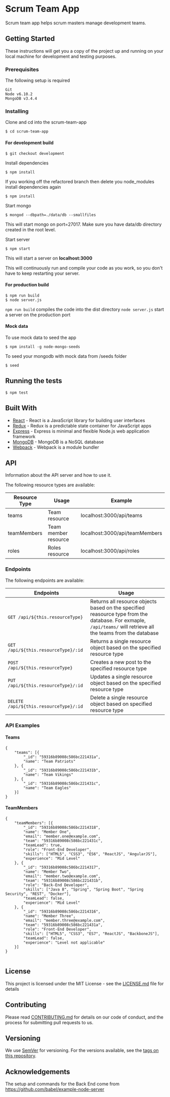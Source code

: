 # Scrum Team App

Scrum team app helps scrum masters manage development teams.

## Getting Started

These instructions will get you a copy of the project up and running on your local machine for development and testing purposes.

### Prerequisites

The following setup is required

```
Git
Node v6.10.2
MongoDB v3.4.4
```

### Installing

Clone and cd into the scrum-team-app

```
$ cd scrum-team-app
```

#### For development build

```
$ git checkout development
```

Install dependencies

```
$ npm install
```

<dt> If you working off the refactored branch then delete you node_modules install dependencies again </dt>

```
$ npm install
```   
    
Start mongo

```
$ mongod --dbpath=./data/db --smallfiles
```

This will start mongo on port=27017. Make sure you have data/db directory created in the root level.

Start server

```
$ npm start
```
This will start a server on **localhost:3000**

This will continuously run and compile your code as you work, so you don't have to keep restarting your server.


#### For production build
```
$ npm run build
$ node server.js
```
`npm run build` compiles the code into the dist directory
`node server.js` start a server on the production port

#### Mock data

To use mock data to seed the app
```
$ npm install -g node-mongo-seeds
```

To seed your mongodb with mock data from /seeds folder
```
$ seed
```

## Running the tests

```
$ npm test
```

## Built With

* [React](https://github.com/facebook/react) - React is a JavaScript library for building user interfaces
* [Redux](https://github.com/reactjs/redux) - Redux is a predictable state container for JavaScript apps
* [Express](https://expressjs.com/) - Express is minimal and flexible Node.js web application framework
* [MongoDB](https://www.mongodb.com/) - MongoDB is a NoSQL database
* [Webpack](https://github.com/webpack/webpack) - Webpack is a module bundler


## API

Information about the API server and how to use it.

The following resource types are available:

| Resource Type   | Usage          | Example       |
|-----------------|----------------|----------------
| teams | Team resource | localhost:3000/api/teams |
| teamMembers | Team member resource | localhost:3000/api/teamMembers |
| roles | Roles resource | localhost:3000/api/roles |

### Endpoints

The following endpoints are available:

| Endpoints       | Usage          |
|-----------------|----------------|
| `GET /api/${this.resourceType}` | Returns all resource objects based on the specified reasource type from the database. For exmaple, ``/api/teams/`` will retrieve all the teams from the database |
| `GET /api/${this.resourceType}/:id` | Returns a single resource object based on the specified resource type |
| `POST /api/${this.resourceType}` | Creates a new post to the specified resource type |
| `PUT /api/${this.resourceType}/:id` | Updates a single resource object based on the specified resource type |
| `DELETE /api/${this.resourceType}/:id` | Delete a single resource object based on specified resource type |


### API Examples

#### Teams

```
{
    "teams": [{
        "_id": "59316b89008c586bc221431a",
        "name": "Team Patriots"
    }, {
        "_id": "59316b89008c586bc221431b",
        "name": "Team Vikings"
    }, {
        "_id": "59316b89008c586bc221431c",
        "name": "Team Eagles"
    }]
}
```

#### TeamMembers

```
{
    "teamMembers": [{
        "_id": "59316b89008c586bc2214318",
        "name": "Member One",
        "email": "member.one@example.com",
        "team": "59316b89008c586bc221431c",
        "teamLead": true,
        "role": "Front-End Developer",
        "skills": ["HTML5", "CSS3", "ES6", "ReactJS", "AngularJS"],
        "experience": "Mid Level"
    }, {
        "_id": "59316b89008c586bc2214317",
        "name": "Member Two",
        "email": "member.two@example.com",
        "team": "59316b89008c586bc221431b",
        "role": "Back-End Developer",
        "skills": ["Java 8", "Spring", "Spring Boot", "Spring Security", "REST", "Docker"],
        "teamLead": false,
        "experience": "Mid Level"
    }, {
        "_id": "59316b89008c586bc2214316",
        "name": "Member Three",
        "email": "member.three@example.com",
        "team": "59316b89008c586bc221431a",
        "role": "Front-End Developer",
        "skills": ["HTML5", "CSS3", "ES7", "ReactJS", "BackboneJS"],
        "teamLead": false,
        "experience": "Level not applicable"
    }]
}


```



## License

This project is licensed under the MIT License - see the [LICENSE.md](LICENSE.md) file for details

## Contributing

Please read [CONTRIBUTING.md](https://github.com/keithb418/scrum-team-app/blob/development/CONTRIBUTING.md) for details on our code of conduct, and the process for submitting pull requests to us.

## Versioning

We use [SemVer](http://semver.org/) for versioning. For the versions available, see the [tags on this repository](https://github.com/keithb418/scrum-team-app/tags).

## Acknowledgements

The setup and commands for the Back End come from https://github.com/babel/example-node-server
